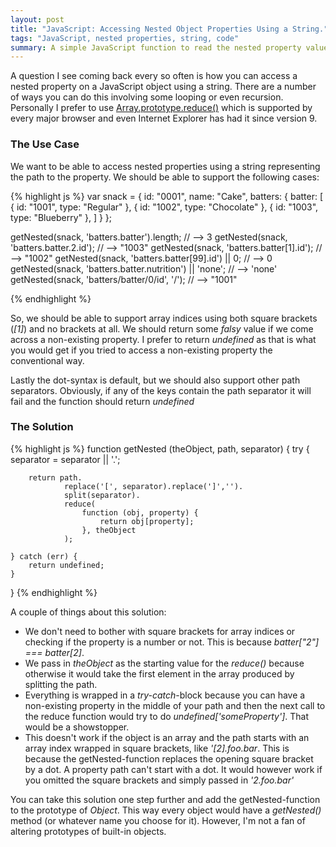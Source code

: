 ```yaml
---
layout: post
title: "JavaScript: Accessing Nested Object Properties Using a String."
tags: "JavaScript, nested properties, string, code"
summary: A simple JavaScript function to read the nested property values on an object using a string as the path to the property.
---
```


A question I see coming back every so often is how you can access a nested property on a JavaScript object using a string. There are a number of 
ways you can do this involving some looping or even recursion. Personally I prefer to use [Array.prototype.reduce()](https://developer.mozilla.org/en-US/docs/Web/JavaScript/Reference/Global_Objects/Array/Reduce) 
which is supported by every major browser and even Internet Explorer has had it since version 9.  
    
### The Use Case

We want to be able to access nested properties using a string representing the path to the property. We should be able to support the following cases:

{% highlight js %}
var snack = {
    id: "0001",
	name: "Cake",
	batters:
		{
			batter:
				[
					{ id: "1001", type: "Regular" },
					{ id: "1002", type: "Chocolate" },
					{ id: "1003", type: "Blueberry" },
				]
		}
};
 
getNested(snack, 'batters.batter').length;                 // --> 3 
getNested(snack, 'batters.batter.2.id');                   // --> "1003"
getNested(snack, 'batters.batter[1].id');                  // --> "1002"
getNested(snack, 'batters.batter[99].id') || 0;            // --> 0
getNested(snack, 'batters.batter.nutrition') || 'none';    // --> 'none'
getNested(snack, 'batters/batter/0/id', '/');              // --> "1001"
 
{% endhighlight %}

So, we should be able to support array indices using both square brackets (*[1]*) and no brackets at all. We
should return some *falsy* value if we come across a non-existing property. I prefer to return *undefined* as that is
what you would get if you tried to access a non-existing property the conventional way. 

Lastly the dot-syntax is default, but we should also support other path separators. Obviously, if any of the keys contain
the path separator it will fail and the function should return *undefined*

### The Solution

{% highlight js %}
function getNested (theObject, path, separator) {
    try {
        separator = separator || '.';
    
        return path.
                replace('[', separator).replace(']','').
                split(separator).
                reduce(
                    function (obj, property) { 
                        return obj[property];
                    }, theObject
                );
                    
    } catch (err) {
        return undefined;
    }   
}
{% endhighlight %}

A couple of things about this solution:

- We don't need to bother with square brackets for array indices or checking if the property is a number or not. This is because *batter["2"] === batter[2]*. 
- We pass in *theObject* as the starting value for the *reduce()* because otherwise it would take the first element in the array produced by splitting the path.
- Everything is wrapped in a *try-catch*-block because you can have a non-existing property in the middle of your path and then the next
call to the reduce function would try to do *undefined['someProperty']*. That would be a showstopper. 
- This doesn't work if the object is an array and the path starts with an array index wrapped in square brackets, like *'[2].foo.bar*. 
This is because the getNested-function replaces the opening square bracket by a dot. A property path can't start with a dot. It would however 
work if you omitted the square brackets and simply passed in *'2.foo.bar'*

You can take this solution one step further and add the getNested-function to the prototype of *Object*. This way every object 
would have a *getNested()* method (or whatever name you choose for it). However, I'm not a fan of altering prototypes of built-in 
objects.  

